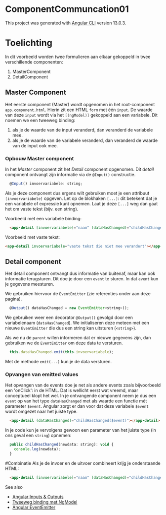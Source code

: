# ComponentCommuncation01
This project was generated with [Angular CLI](https://github.com/angular/angular-cli) version 13.0.3.

# Toelichting
In dit voorbeeld worden twee formulieren aan elkaar gekoppeld in twee verschillende componenten:
  1. MasterComponent
  2. DetailComponent

## Master Component

Het eerste component (Master) wordt opgenomen in het root-component `app.component.html`. Hierin zit een
HTML `form` met één `input`. De waarde van deze `input` wordt via het `[(ngModel)]` gekoppeld aan een variabele.
Dit noemen we een tweeweg binding:
1. als je de waarde van de input veranderd, dan veranderd de variabele mee.
2. als je de waarde van de variabele veranderd, dan veranderd de waarde van de input ook mee.

### Opbouw Master component
In het *Master* component zit het *Detail* component opgenomen. Dit *detail* component ontvangt zijn informatie 
via de `@Input()` constructie.

```javascript
  @Input() invoervariabele: string;
```

Als je deze component dus ergens wilt gebruiken moet je een attribuut `[invoervariabele]` opgeven. Let op de 
blokhaken `[...]`: dit betekent dat je een variabele of expressie kunt opnemen. Laat je deze `[...]` weg dan
gaat het om vaste tekst (bijv. een string).

Voorbeeld met een variabele binding:

```html
  <app-detail [invoervariabele]="naam" (dataHasChanged)="childHasChanged($event)"></app-detail>
```
Voorbeeld met vaste tekst:

```html
<app-detail invoervariabele="vaste tekst die niet mee verandert"></app-detail>
```

## Detail component
Het detail component ontvangt dus informatie van buitenaf, maar kan ook informatie terugsturen. Dit doe je door
een `event` te sturen. In dat `event` kun je gegevens meesturen. 

We gebruiken hiervoor de `EventEmitter` (zie referenties onder aan deze pagina). 
```javascript
  @Output() dataHasChanged = new EventEmitter<string>();
```

We gebruiken weer een decorator `@Output()` gevolgd door een variabelenaam (`dataHasChanged`). We initialiseren
deze meteen met een nieuwe `EventEmitter` die dus een string kan uitsturen (`<string>`). 

Als we nu de `parent` willen informeren dat er nieuwe gegevens zijn, dan gebruiken we de `EventEmitter` om deze 
data te versturen. 
```javascript
  this.dataHasChanged.emit(this.invoervariabele);
```
Met de methode `emit(...)` kun je de data versturen.

### Opvangen van emitted values
Het opvangen van de events doe je net als andere events zoals bijvoorbeeld een 'onClick': in de HTML. Dat is 
wellicht eerst wat vreemd, maar conceptueel klopt het wel. In je ontvangende component neem je dus een `event`
op van het type `dataHasChanged` met als waarde een functie mét parameter `$event`. Angular zorgt er dan voor
dat deze variabele `$event` wordt omgezet naar het juiste type.

```html
  <app-detail (dataHasChanged)="childHasChanged($event)"></app-detail>
```

In je code kun je vervolgens gewoon een parameter van het juiste type (in ons geval een `string`) opnemen:
```javascript
  public childHasChanged(newdata: string): void {
    console.log(newdata);
  }
```


#Combinatie
Als je de invoer en de uitvoer combineert krijg je onderstaande HTML:
```html
  <app-detail [invoervariabele]="naam" (dataHasChanged)="childHasChanged($event)"></app-detail>
```


See also
* [Angular Inputs & Outputs](https://angular.io/guide/inputs-outputs)
* [Tweeweg binding met NgModel](https://angular.io/api/forms/NgModel)
* [Angular EventEmitter](https://angular.io/api/core/EventEmitter)
